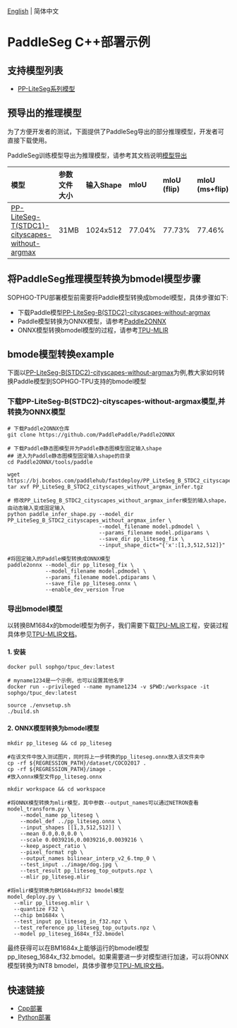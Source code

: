 [English](README.md) | 简体中文
# PaddleSeg C++部署示例

## 支持模型列表

- [PP-LiteSeg系列模型](https://github.com/PaddlePaddle/PaddleSeg/blob/develop/configs/pp_liteseg/README.md)

## 预导出的推理模型

为了方便开发者的测试，下面提供了PaddleSeg导出的部分推理模型，开发者可直接下载使用。

PaddleSeg训练模型导出为推理模型，请参考其文档说明[模型导出](https://github.com/PaddlePaddle/PaddleSeg/blob/develop/docs/model_export_cn.md)  

| 模型                              | 参数文件大小    |输入Shape |  mIoU | mIoU (flip) | mIoU (ms+flip) |
|:---------------------------------------------------------------- |:----- |:----- | :----- | :----- | :----- |
| [PP-LiteSeg-T(STDC1)-cityscapes-without-argmax](https://bj.bcebos.com/fastdeploy/models/rk1/ppliteseg.tar.gz)| 31MB  | 1024x512 | 77.04% | 77.73% | 77.46% |

## 将PaddleSeg推理模型转换为bmodel模型步骤

SOPHGO-TPU部署模型前需要将Paddle模型转换成bmodel模型，具体步骤如下:
- 下载Paddle模型[PP-LiteSeg-B(STDC2)-cityscapes-without-argmax](https://bj.bcebos.com/paddlehub/fastdeploy/PP_LiteSeg_B_STDC2_cityscapes_without_argmax_infer.tgz)
- Paddle模型转换为ONNX模型，请参考[Paddle2ONNX](https://github.com/PaddlePaddle/Paddle2ONNX)
- ONNX模型转换bmodel模型的过程，请参考[TPU-MLIR](https://github.com/sophgo/tpu-mlir)

## bmode模型转换example

下面以[PP-LiteSeg-B(STDC2)-cityscapes-without-argmax](https://bj.bcebos.com/paddlehub/fastdeploy/PP_LiteSeg_B_STDC2_cityscapes_without_argmax_infer.tgz)为例,教大家如何转换Paddle模型到SOPHGO-TPU支持的bmodel模型

### 下载PP-LiteSeg-B(STDC2)-cityscapes-without-argmax模型,并转换为ONNX模型
```shell
# 下载Paddle2ONNX仓库
git clone https://github.com/PaddlePaddle/Paddle2ONNX

# 下载Paddle静态图模型并为Paddle静态图模型固定输入shape
## 进入为Paddle静态图模型固定输入shape的目录
cd Paddle2ONNX/tools/paddle

wget https://bj.bcebos.com/paddlehub/fastdeploy/PP_LiteSeg_B_STDC2_cityscapes_without_argmax_infer.tgz
tar xvf PP_LiteSeg_B_STDC2_cityscapes_without_argmax_infer.tgz

# 修改PP_LiteSeg_B_STDC2_cityscapes_without_argmax_infer模型的输入shape，由动态输入变成固定输入
python paddle_infer_shape.py --model_dir PP_LiteSeg_B_STDC2_cityscapes_without_argmax_infer \
                             --model_filename model.pdmodel \
                             --params_filename model.pdiparams \
                             --save_dir pp_liteseg_fix \
                             --input_shape_dict="{'x':[1,3,512,512]}"

#将固定输入的Paddle模型转换成ONNX模型
paddle2onnx --model_dir pp_liteseg_fix \
            --model_filename model.pdmodel \
            --params_filename model.pdiparams \
            --save_file pp_liteseg.onnx \
            --enable_dev_version True
```

### 导出bmodel模型

以转换BM1684x的bmodel模型为例子，我们需要下载[TPU-MLIR](https://github.com/sophgo/tpu-mlir)工程，安装过程具体参见[TPU-MLIR文档](https://github.com/sophgo/tpu-mlir/blob/master/README.md)。
#### 1.	安装
``` shell
docker pull sophgo/tpuc_dev:latest

# myname1234是一个示例，也可以设置其他名字
docker run --privileged --name myname1234 -v $PWD:/workspace -it sophgo/tpuc_dev:latest

source ./envsetup.sh
./build.sh
```

#### 2.	ONNX模型转换为bmodel模型
``` shell
mkdir pp_liteseg && cd pp_liteseg

#在该文件中放入测试图片，同时将上一步转换的pp_liteseg.onnx放入该文件夹中
cp -rf ${REGRESSION_PATH}/dataset/COCO2017 .
cp -rf ${REGRESSION_PATH}/image .
#放入onnx模型文件pp_liteseg.onnx

mkdir workspace && cd workspace

#将ONNX模型转换为mlir模型，其中参数--output_names可以通过NETRON查看
model_transform.py \
    --model_name pp_liteseg \
    --model_def ../pp_liteseg.onnx \
    --input_shapes [[1,3,512,512]] \
    --mean 0.0,0.0,0.0 \
    --scale 0.0039216,0.0039216,0.0039216 \
    --keep_aspect_ratio \
    --pixel_format rgb \
    --output_names bilinear_interp_v2_6.tmp_0 \
    --test_input ../image/dog.jpg \
    --test_result pp_liteseg_top_outputs.npz \
    --mlir pp_liteseg.mlir

#将mlir模型转换为BM1684x的F32 bmodel模型
model_deploy.py \
  --mlir pp_liteseg.mlir \
  --quantize F32 \
  --chip bm1684x \
  --test_input pp_liteseg_in_f32.npz \
  --test_reference pp_liteseg_top_outputs.npz \
  --model pp_liteseg_1684x_f32.bmodel
```
最终获得可以在BM1684x上能够运行的bmodel模型pp_liteseg_1684x_f32.bmodel。如果需要进一步对模型进行加速，可以将ONNX模型转换为INT8 bmodel，具体步骤参见[TPU-MLIR文档](https://github.com/sophgo/tpu-mlir/blob/master/README.md)。

## 快速链接
- [Cpp部署](./cpp)
- [Python部署](./python)
